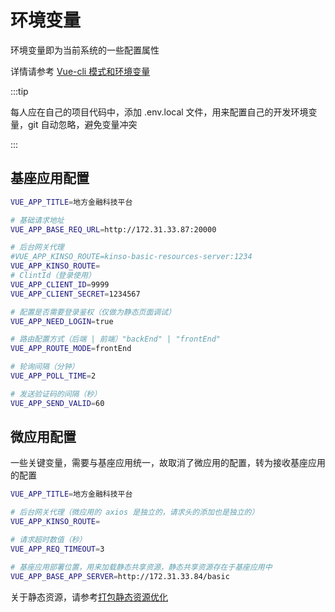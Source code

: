 # 环境变量

环境变量即为当前系统的一些配置属性

详情请参考 [Vue-cli 模式和环境变量](https://cli.vuejs.org/zh/guide/mode-and-env.html)

:::tip

每人应在自己的项目代码中，添加 .env.local 文件，用来配置自己的开发环境变量，git 自动忽略，避免变量冲突

:::

## 基座应用配置

```zsh
VUE_APP_TITLE=地方金融科技平台

# 基础请求地址
VUE_APP_BASE_REQ_URL=http://172.31.33.87:20000

# 后台网关代理
#VUE_APP_KINSO_ROUTE=kinso-basic-resources-server:1234
VUE_APP_KINSO_ROUTE=
# ClintId（登录使用）
VUE_APP_CLIENT_ID=9999
VUE_APP_CLIENT_SECRET=1234567

# 配置是否需要登录鉴权（仅做为静态页面调试）
VUE_APP_NEED_LOGIN=true

# 路由配置方式（后端 | 前端）"backEnd" | "frontEnd"
VUE_APP_ROUTE_MODE=frontEnd

# 轮询间隔（分钟）
VUE_APP_POLL_TIME=2

# 发送验证码的间隔（秒）
VUE_APP_SEND_VALID=60
```

## 微应用配置

一些关键变量，需要与基座应用统一，故取消了微应用的配置，转为接收基座应用的配置

```zsh
VUE_APP_TITLE=地方金融科技平台

# 后台网关代理（微应用的 axios 是独立的，请求头的添加也是独立的）
VUE_APP_KINSO_ROUTE=

# 请求超时数值（秒）
VUE_APP_REQ_TIMEOUT=3

# 基座应用部署位置，用来加载静态共享资源，静态共享资源存在于基座应用中
VUE_APP_BASE_APP_SERVER=http://172.31.33.84/basic
```

关于静态资源，请参考[打包静态资源优化](./production.md#关于打包静态资源优化)

